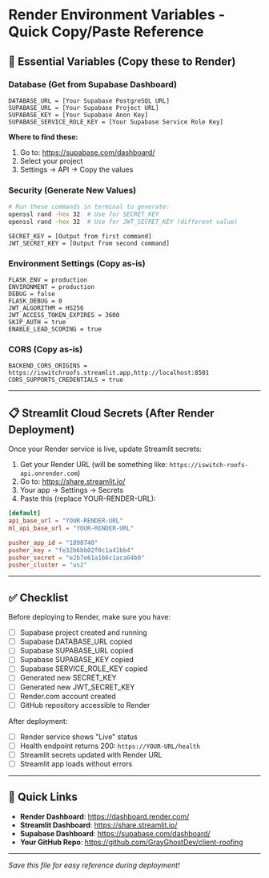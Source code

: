 # Render Environment Variables - Quick Copy/Paste Reference

## 🚀 Essential Variables (Copy these to Render)

### Database (Get from Supabase Dashboard)
```
DATABASE_URL = [Your Supabase PostgreSQL URL]
SUPABASE_URL = [Your Supabase Project URL]
SUPABASE_KEY = [Your Supabase Anon Key]
SUPABASE_SERVICE_ROLE_KEY = [Your Supabase Service Role Key]
```

**Where to find these:**
1. Go to: https://supabase.com/dashboard/
2. Select your project
3. Settings → API → Copy the values

### Security (Generate New Values)
```bash
# Run these commands in terminal to generate:
openssl rand -hex 32  # Use for SECRET_KEY
openssl rand -hex 32  # Use for JWT_SECRET_KEY (different value)
```

```
SECRET_KEY = [Output from first command]
JWT_SECRET_KEY = [Output from second command]
```

### Environment Settings (Copy as-is)
```
FLASK_ENV = production
ENVIRONMENT = production
DEBUG = false
FLASK_DEBUG = 0
JWT_ALGORITHM = HS256
JWT_ACCESS_TOKEN_EXPIRES = 3600
SKIP_AUTH = true
ENABLE_LEAD_SCORING = true
```

### CORS (Copy as-is)
```
BACKEND_CORS_ORIGINS = https://iswitchroofs.streamlit.app,http://localhost:8501
CORS_SUPPORTS_CREDENTIALS = true
```

---

## 📋 Streamlit Cloud Secrets (After Render Deployment)

Once your Render service is live, update Streamlit secrets:

1. Get your Render URL (will be something like: `https://iswitch-roofs-api.onrender.com`)
2. Go to: https://share.streamlit.io/
3. Your app → Settings → Secrets
4. Paste this (replace YOUR-RENDER-URL):

```toml
[default]
api_base_url = "YOUR-RENDER-URL"
ml_api_base_url = "YOUR-RENDER-URL"

pusher_app_id = "1890740"
pusher_key = "fe32b6bb02f0c1a41bb4"
pusher_secret = "e2b7e61a1b6c1aca04b0"
pusher_cluster = "us2"
```

---

## ✅ Checklist

Before deploying to Render, make sure you have:

- [ ] Supabase project created and running
- [ ] Supabase DATABASE_URL copied
- [ ] Supabase SUPABASE_URL copied
- [ ] Supabase SUPABASE_KEY copied
- [ ] Supabase SERVICE_ROLE_KEY copied
- [ ] Generated new SECRET_KEY
- [ ] Generated new JWT_SECRET_KEY
- [ ] Render.com account created
- [ ] GitHub repository accessible to Render

After deployment:
- [ ] Render service shows "Live" status
- [ ] Health endpoint returns 200: `https://YOUR-URL/health`
- [ ] Streamlit secrets updated with Render URL
- [ ] Streamlit app loads without errors

---

## 🔗 Quick Links

- **Render Dashboard**: https://dashboard.render.com/
- **Streamlit Dashboard**: https://share.streamlit.io/
- **Supabase Dashboard**: https://supabase.com/dashboard/
- **Your GitHub Repo**: https://github.com/GrayGhostDev/client-roofing

---

*Save this file for easy reference during deployment!*
